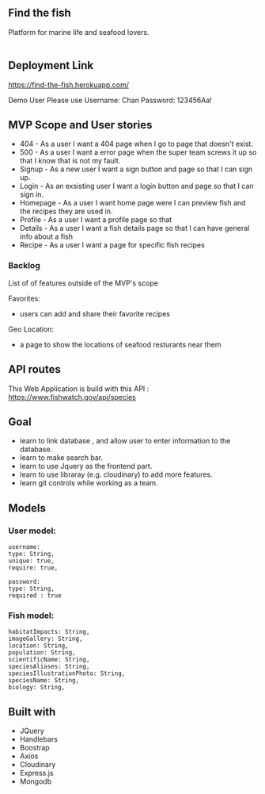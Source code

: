 ## Find the fish

Platform for marine life and seafood lovers.  
<br>



## Deployment Link

https://find-the-fish.herokuapp.com/

Demo User Please use 
Username: Chan
Password: 123456Aa!

## MVP Scope and User stories

- 404 - As a user I want a 404 page when I go to page that doesn't exist.
- 500 - As a user I want a error page when the super team screws it up so that I know that is not my fault.
- Signup - As a new user I want a sign button and page so that I can sign up.
- Login - As an exsisting user I want a login button and page so that I can sign in.
- Homepage - As a user I want home page were I can preview fish and the recipes they are used in.
- Profile - As a user I want a profile page so that
- Details - As a user I want a fish details page so that I can have general info about a fish
- Recipe - As a user I want a page for specific fish recipes

### Backlog

List of of features outside of the MVP's scope

Favorites:

- users can add and share their favorite recipes

Geo Location:

- a page to show the locations of seafood resturants near them


## API routes

This Web Application is build with this API : https://www.fishwatch.gov/api/species

## Goal

- learn to link database , and allow user to enter information to the database.
- learn to make search bar. 
- learn to use Jquery as the frontend part. 
- learn to use libraray (e.g. cloudinary) to add more features. 
- learn git controls while working as a team. 

## Models

### User model:

    username:
    type: String,
    unique: true,
    require: true,

    password:
    type: String,
    required : true

### Fish model:

    habitatImpacts: String,
    imageGallery: String,
    location: String,
    population: String,
    scientificName: String,
    speciesAliases: String,
    speciesIllustrationPhoto: String,
    speciesName: String,
    biology: String,
    
    
## Built with

-   JQuery
-   Handlebars
-   Boostrap 
-   Axios
-   Cloudinary 
-   Express.js
-   Mongodb
